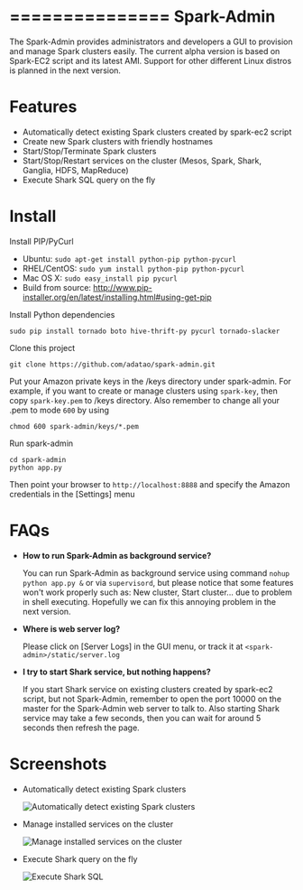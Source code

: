 ===============
Spark-Admin
===============

The Spark-Admin provides administrators and developers a GUI to provision and manage Spark clusters easily. The current alpha version is based on Spark-EC2 script and its latest AMI. Support for other different Linux distros is planned in the next version.

# Features
* Automatically detect existing Spark clusters created by spark-ec2 script
* Create new Spark clusters with friendly hostnames
* Start/Stop/Terminate Spark clusters
* Start/Stop/Restart services on the cluster (Mesos, Spark, Shark, Ganglia, HDFS, MapReduce)
* Execute Shark SQL query on the fly  

# Install

Install PIP/PyCurl

* Ubuntu: `sudo apt-get install python-pip python-pycurl`
* RHEL/CentOS: `sudo yum install python-pip python-pycurl`
* Mac OS X: `sudo easy_install pip pycurl`
* Build from source: http://www.pip-installer.org/en/latest/installing.html#using-get-pip

Install Python dependencies

    sudo pip install tornado boto hive-thrift-py pycurl tornado-slacker

Clone this project

    git clone https://github.com/adatao/spark-admin.git

Put your Amazon private keys in the /keys directory under spark-admin. For example, if you want to create or manage clusters using `spark-key`, then copy `spark-key.pem` to /keys directory. Also remember to change all your .pem to mode `600` by using  

    chmod 600 spark-admin/keys/*.pem

Run spark-admin

    cd spark-admin
    python app.py

Then point your browser to `http://localhost:8888` and specify the Amazon credentials in the [Settings] menu

# FAQs

* **How to run Spark-Admin as background service?**

    You can run Spark-Admin as background service using command `nohup python app.py &` or via `supervisord`, but please notice that some features won't work properly such as: New cluster, Start cluster... due to problem in shell executing. Hopefully we can fix this annoying problem in the next version.

* **Where is web server log?**

    Please click on [Server Logs] in the GUI menu, or track it at `<spark-admin>/static/server.log`

* **I try to start Shark service, but nothing happens?**

    If you start Shark service on existing clusters created by spark-ec2 script, but not Spark-Admin, remember to open the port 10000 on the master for the Spark-Admin web server to talk to. Also starting Shark service may take a few seconds, then you can wait for around 5 seconds then refresh the page. 


# Screenshots

* Automatically detect existing Spark clusters

    ![Automatically detect existing Spark clusters](https://lh6.googleusercontent.com/-GNFBtzwkMyM/UW0bSEgowsI/AAAAAAAAACw/stJKCLeKUhk/s901/spark_admin_0.png)

* Manage installed services on the cluster

    ![Manage installed services on the cluster](https://lh5.googleusercontent.com/-UlvJn5l2GwU/UW0bSWKmkgI/AAAAAAAAACs/TeAj6ywgNk0/s646/spark_admin_1.png)

* Execute Shark query on the fly

    ![Execute Shark SQL](https://lh3.googleusercontent.com/-tHXdbE94yUc/UW0bSJt6RsI/AAAAAAAAACo/lZGJdRfcNI0/s902/spark_admin_1.png)
